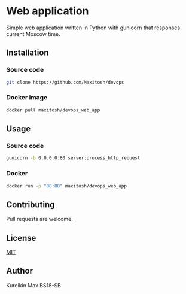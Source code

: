 # Web application

Simple web application written in Python with gunicorn that responses current Moscow time.

## Installation

### Source code

```bash
git clone https://github.com/Maxitosh/devops
```

### Docker image

```bash
docker pull maxitosh/devops_web_app
```

## Usage

### Source code

```bash
gunicorn -b 0.0.0.0:80 server:process_http_request  
```

### Docker

```bash
docker run -p "80:80" maxitosh/devops_web_app
```

## Contributing

Pull requests are welcome.

## License

[MIT](https://choosealicense.com/licenses/mit/)

## Author

Kureikin Max BS18-SB
